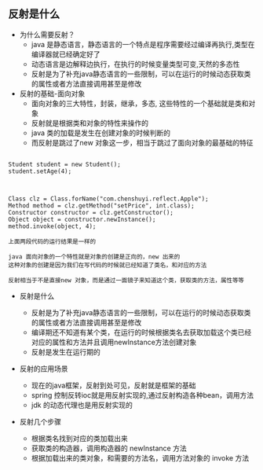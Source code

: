 ## 反射是什么
- 为什么需要反射？
    - java 是静态语言，静态语言的一个特点是程序需要经过编译再执行,类型在编译器就已经确定好了
    - 动态语言是边解释边执行，在执行的时候变量类型可变,天然的多态性
    - 反射是为了补充java静态语言的一些限制，可以在运行的时候动态获取类的属性或者方法直接调用甚至是修改
- 反射的基础-面向对象
    - 面向对象的三大特性，封装，继承，多态, 这些特性的一个基础就是类和对象
    - 反射就是根据类和对象的特性来操作的
    - java 类的加载是发生在创建对象的时候判断的
    - 而反射是跳过了new 对象这一步，相当于跳过了面向对象的最基础的特征
```

Student student = new Student();
student.setAge(4);



Class clz = Class.forName("com.chenshuyi.reflect.Apple");
Method method = clz.getMethod("setPrice", int.class);
Constructor constructor = clz.getConstructor();
Object object = constructor.newInstance();
method.invoke(object, 4);

上面两段代码的运行结果是一样的

java 面向对象的一个特性就是对象的创建是正向的，new 出来的
这种对象的创建是因为我们在写代码的时候就已经知道了类名，和对应的方法

反射相当于不是直接new 对象，而是通过一面镜子来知道这个类，获取类的方法，属性等等
```

- 反射是什么
    - 反射是为了补充java静态语言的一些限制，可以在运行的时候动态获取类的属性或者方法直接调用甚至是修改
    - 编译期还不知道有某个类，在运行的时候根据类名去获取加载这个类已经对应的属性和方法并且调用newInstance方法创建对象
    - 反射是发生在运行期的
- 反射的应用场景
    - 现在的java框架，反射到处可见，反射就是框架的基础
    - spring 控制反转ioc就是用反射实现的,通过反射构造各种bean，调用方法
    - jdk 的动态代理也是用反射实现的
    
- 反射几个步骤
    - 根据类名找到对应的类加载出来
    - 获取类的构造器，调用构造器的 newInstance 方法
    - 根据加载出来的类对象，和需要的方法名，调用方法对象的 invoke 方法
